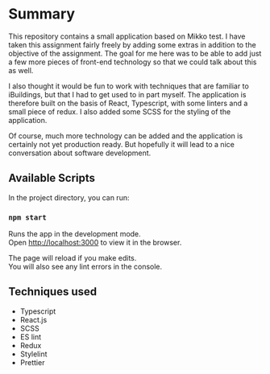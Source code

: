 # Summary

This repository contains a small application based on Mikko test. I have taken this assignment fairly freely by adding some extras in addition to the objective of the assignment. The goal for me here was to be able to add just a few more pieces of front-end technology so that we could talk about this as well.

I also thought it would be fun to work with techniques that are familiar to iBuildings, but that I had to get used to in part myself. The application is therefore built on the basis of React, Typescript, with some linters and a small piece of redux. I also added some SCSS for the styling of the application.

Of course, much more technology can be added and the application is certainly not yet production ready. But hopefully it will lead to a nice conversation about software development.

## Available Scripts

In the project directory, you can run:

### `npm start`

Runs the app in the development mode.\
Open [http://localhost:3000](http://localhost:3000) to view it in the browser.

The page will reload if you make edits.\
You will also see any lint errors in the console.

## Techniques used

- Typescript
- React.js
- SCSS
- ES lint
- Redux
- Stylelint
- Prettier
